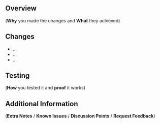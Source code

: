 ## Overview

(**Why** you made the changes and **What** they achieved)

## Changes

- ...
- ...
- ...

## Testing

(**How** you tested it and **proof** it works)

## Additional Information

(**Extra Notes** / **Known Issues** / **Discussion Points** / **Request Feedback**)